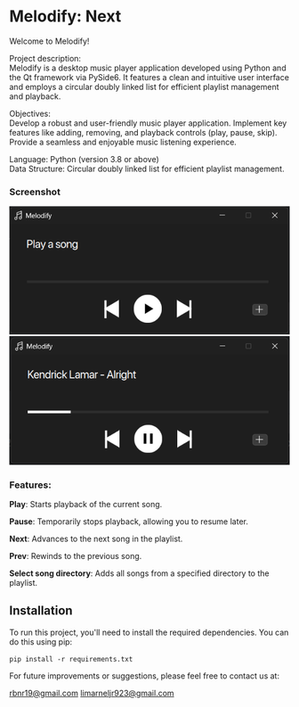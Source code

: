 # Melodify: Next

Welcome to Melodify!

Project description:  
Melodify is a desktop music player application developed using Python and the Qt framework via PySide6. It features a clean and intuitive user interface and employs a circular doubly linked list for efficient playlist management and playback.

Objectives:     
Develop a robust and user-friendly music player application.
Implement key features like adding, removing, and playback controls (play, pause, skip).
Provide a seamless and enjoyable music listening experience.

Language: Python (version 3.8 or above)  
Data Structure: Circular doubly linked list for efficient playlist management.

### Screenshot
![graphics/screenshot.png](graphics/screenshot.png)
![graphics/screenshot2.png](graphics/screenshot2.png)

### Features:  
 
**Play**: Starts playback of the current song.  

**Pause**: Temporarily stops playback, allowing you to resume later.  

**Next**: Advances to the next song in the playlist.  

**Prev**: Rewinds to the previous song.  

**Select song directory**: Adds all songs from a specified directory to the playlist.

## Installation

To run this project, you'll need to install the required dependencies. You can do this using pip:

```bash/terminal
pip install -r requirements.txt
```

For future improvements or suggestions, please feel free to contact us at:

rbnr19@gmail.com
limarneljr923@gmail.com